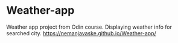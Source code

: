 # Weather-app
Weather app project from Odin course.
Displaying weather info for searched city.
https://nemanjavaske.github.io/Weather-app/
